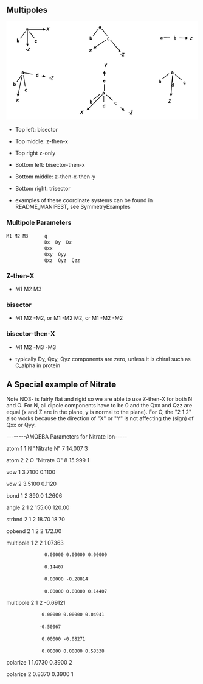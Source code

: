 ## Multipoles

![Multipole Frames](Images/MpoleFrames.PNG)


* Top left: bisector
* Top middle: z-then-x
* Top right z-only
* Bottom left: bisector-then-x
* Bottom middle: z-then-x-then-y
* Bottom right: trisector

* examples of these coordinate systems can be found in README_MANIFEST, see SymmetryExamples

### Multipole Parameters
```
M1 M2 M3      q
              Dx  Dy  Dz
              Qxx
              Qxy  Qyy
              Qxz  Qyz  Qzz
```

### Z-then-X
* M1 M2 M3 

### bisector
* M1 M2 -M2, or M1 -M2 M2, or M1 -M2 -M2

### bisector-then-X
* M1 M2 -M3 -M3

* typically Dy, Qxy, Qyz components are zero, unless it is chiral such as C_alpha in protein


## A Special example of Nitrate

Note NO3- is fairly flat and rigid so we are able to use Z-then-X for both N and O. For N, all dipole components have to be 0 and the Qxx and Qzz are equal (x and Z are in the plane, y is normal to the plane). For O, the "2 1 2" also works because the direction of "X" or "Y" is not affecting the (sign) of Qxx or Qyy.

--------AMOEBA Parameters for Nitrate Ion-----


atom 1 1 N "Nitrate N" 7 14.007 3

atom 2 2 O "Nitrate O" 8 15.999 1

vdw 1 3.7100 0.1100

vdw 2 3.5100 0.1120

bond 1 2 390.0 1.2606

angle 2 1 2 155.00 120.00

strbnd 2 1 2 18.70 18.70

opbend 2 1 2 2 172.00

multipole 1 2 2 1.07363

                  0.00000 0.00000 0.00000
                  
                  0.14407
                  
                  0.00000 -0.28814
                  
                  0.00000 0.00000 0.14407

multipole 2 1 2 -0.69121

                 0.00000 0.00000 0.04941
                 
                -0.50067
                
                 0.00000 -0.08271
                 
                 0.00000 0.00000 0.58338

polarize 1 1.0730 0.3900 2

polarize 2 0.8370 0.3900 1
